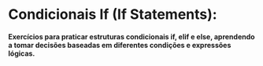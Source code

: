 # Condicionais If (If Statements):
#### Exercícios para praticar estruturas condicionais if, elif e else, aprendendo a tomar decisões baseadas em diferentes condições e expressões lógicas.
